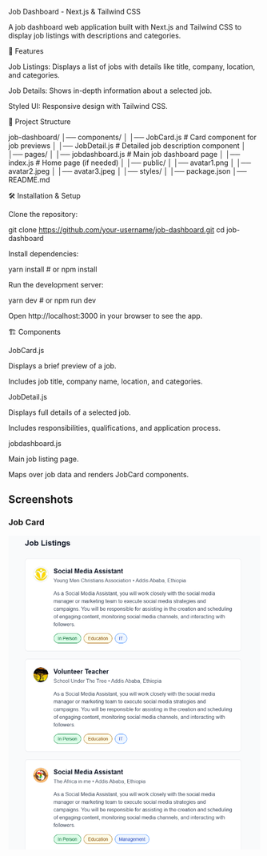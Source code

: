 Job Dashboard - Next.js & Tailwind CSS

A job dashboard web application built with Next.js and Tailwind CSS to display job listings with descriptions and categories.

🚀 Features

Job Listings: Displays a list of jobs with details like title, company, location, and categories.

Job Details: Shows in-depth information about a selected job.

Styled UI: Responsive design with Tailwind CSS.

📂 Project Structure

job-dashboard/
│── components/
│   │── JobCard.js        # Card component for job previews
│   │── JobDetail.js      # Detailed job description component
│
│── pages/
│   │── jobdashboard.js   # Main job dashboard page
│   │── index.js         # Home page (if needed)
│
│── public/
│   │── avatar1.png
│   │── avatar2.jpeg
│   │── avatar3.jpeg
│
│── styles/
│
│── package.json
│── README.md

🛠️ Installation & Setup

Clone the repository:

git clone https://github.com/your-username/job-dashboard.git
cd job-dashboard

Install dependencies:

yarn install  # or npm install

Run the development server:

yarn dev  # or npm run dev

Open http://localhost:3000 in your browser to see the app.

🏗️ Components

JobCard.js

Displays a brief preview of a job.

Includes job title, company name, location, and categories.

JobDetail.js

Displays full details of a selected job.

Includes responsibilities, qualifications, and application process.

jobdashboard.js

Main job listing page.

Maps over job data and renders JobCard components.
## Screenshots  

### Job Card  
![Job Card](screenshoots/job-listing.png)  
